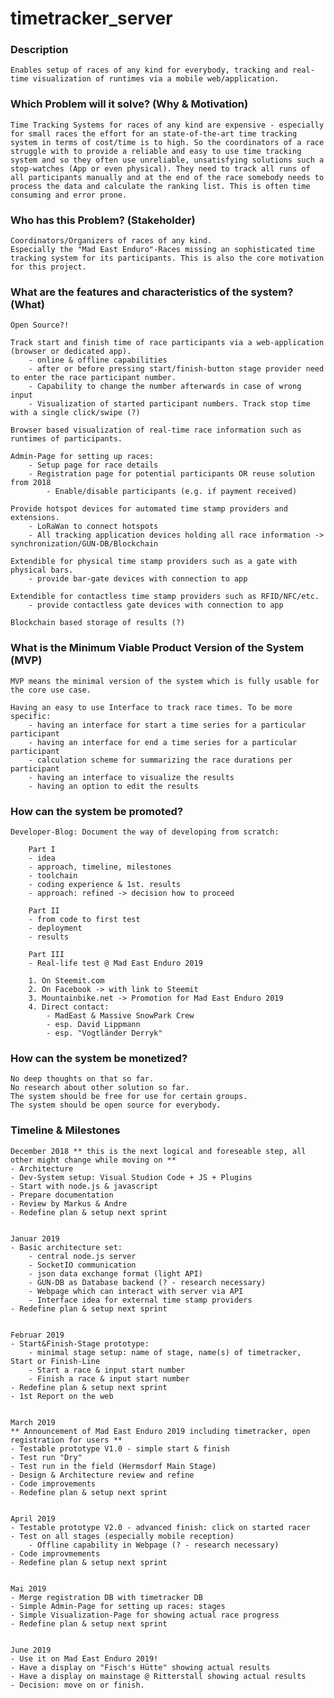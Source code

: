 # timetracker_server

### Description ###

	Enables setup of races of any kind for everybody, tracking and real-time visualization of runtimes via a mobile web/application.


### Which Problem will it solve? (Why & Motivation) ###

	Time Tracking Systems for races of any kind are expensive - especially for small races the effort for an state-of-the-art time tracking system in terms of cost/time is to high. So the coordinators of a race struggle with to provide a reliable and easy to use time tracking system and so they often use unreliable, unsatisfying solutions such a stop-watches (App or even physical). They need to track all runs of all participants manually and at the end of the race somebody needs to process the data and calculate the ranking list. This is often time consuming and error prone.


### Who has this Problem? (Stakeholder) ###

	Coordinators/Organizers of races of any kind. 
	Especially the "Mad East Enduro"-Races missing an sophisticated time tracking system for its participants. This is also the core motivation for this project.


### What are the features and characteristics of the system? (What) ###

	Open Source?!

	Track start and finish time of race participants via a web-application (browser or dedicated app).
		- online & offline capabilities
		- after or before pressing start/finish-button stage provider need to enter the race participant number.
		- Capability to change the number afterwards in case of wrong input
		- Visualization of started participant numbers. Track stop time with a single click/swipe (?)

	Browser based visualization of real-time race information such as runtimes of participants.

	Admin-Page for setting up races:
		- Setup page for race details
		- Registration page for potential participants OR reuse solution from 2018
			- Enable/disable participants (e.g. if payment received)
		
	Provide hotspot devices for automated time stamp providers and extensions.
		- LoRaWan to connect hotspots
		- All tracking application devices holding all race information -> synchronization/GUN-DB/Blockchain

	Extendible for physical time stamp providers such as a gate with physical bars. 
		- provide bar-gate devices with connection to app

	Extendible for contactless time stamp providers such as RFID/NFC/etc.
		- provide contactless gate devices with connection to app

	Blockchain based storage of results (?)


### What is the Minimum Viable Product Version of the System (MVP) ###

	MVP means the minimal version of the system which is fully usable for the core use case.

	Having an easy to use Interface to track race times. To be more specific:
		- having an interface for start a time series for a particular participant
		- having an interface for end a time series for a particular participant
		- calculation scheme for summarizing the race durations per participant
		- having an interface to visualize the results
		- having an option to edit the results


### How can the system be promoted? ###

	Developer-Blog: Document the way of developing from scratch:

		Part I
		- idea
		- approach, timeline, milestones
		- toolchain
		- coding experience & 1st. results
		- approach: refined -> decision how to proceed

		Part II
		- from code to first test
		- deployment
		- results

		Part III
		- Real-life test @ Mad East Enduro 2019

		1. On Steemit.com
		2. On Facebook -> with link to Steemit
		3. Mountainbike.net -> Promotion for Mad East Enduro 2019
		4. Direct contact:
			- MadEast & Massive SnowPark Crew
			- esp. David Lippmann
			- esp. "Vogtländer Derryk"


### How can the system be monetized? ###

	No deep thoughts on that so far.
	No research about other solution so far.
	The system should be free for use for certain groups.
	The system should be open source for everybody.


### Timeline & Milestones ###

	December 2018 ** this is the next logical and foreseable step, all other might change while moving on **
	- Architecture
	- Dev-System setup: Visual Studion Code + JS + Plugins
	- Start with node.js & javascript
	- Prepare documentation
	- Review by Markus & Andre
	- Redefine plan & setup next sprint


	Januar 2019
	- Basic architecture set:
		- central node.js server
		- SocketIO communication
		- json data exchange format (light API)
		- GUN-DB as Database backend (? - research necessary)
		- Webpage which can interact with server via API
		- Interface idea for external time stamp providers
	- Redefine plan & setup next sprint


	Februar 2019
	- Start&Finish-Stage prototype:
		- minimal stage setup: name of stage, name(s) of timetracker, Start or Finish-Line
		- Start a race & input start number
		- Finish a race & input start number	
	- Redefine plan & setup next sprint
	- 1st Report on the web


	March 2019
	** Announcement of Mad East Enduro 2019 including timetracker, open registration for users **
	- Testable prototype V1.0 - simple start & finish
	- Test run "Dry"
	- Test run in the field (Hermsdorf Main Stage)
	- Design & Architecture review and refine
	- Code improvements
	- Redefine plan & setup next sprint


	April 2019
	- Testable prototype V2.0 - advanced finish: click on started racer
	- Test on all stages (especially mobile reception)
		- Offline capability in Webpage (? - research necessary)
	- Code improvmements
	- Redefine plan & setup next sprint


	Mai 2019
	- Merge registration DB with timetracker DB
	- Simple Admin-Page for setting up races: stages
	- Simple Visualization-Page for showing actual race progress
	- Redefine plan & setup next sprint


	June 2019 
	- Use it on Mad East Enduro 2019!
	- Have a display on "Fisch's Hütte" showing actual results
	- Have a display on mainstage @ Ritterstall showing actual results
	- Decision: move on or finish.
